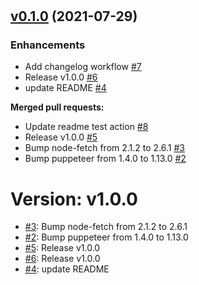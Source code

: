 #

#

#

#

#

## [v0.1.0](https://github.com/edplato/linkCrawl/tree/v0.1.0) (2021-07-29)

### Enhancements

- Add changelog workflow [\#7](https://github.com/edplato/linkCrawl/pull/7)
- Release v1.0.0 [\#6](https://github.com/edplato/linkCrawl/pull/6)
- update README [\#4](https://github.com/edplato/linkCrawl/pull/4)

**Merged pull requests:**

- Update readme test action [\#8](https://github.com/edplato/linkCrawl/pull/8)
- Release v1.0.0 [\#5](https://github.com/edplato/linkCrawl/pull/5)
- Bump node-fetch from 2.1.2 to 2.6.1 [\#3](https://github.com/edplato/linkCrawl/pull/3)
- Bump puppeteer from 1.4.0 to 1.13.0 [\#2](https://github.com/edplato/linkCrawl/pull/2)

# Version: v1.0.0

* [#3](https://github.com/edplato/linkCrawl/pull/3): Bump node-fetch from 2.1.2 to 2.6.1
* [#2](https://github.com/edplato/linkCrawl/pull/2): Bump puppeteer from 1.4.0 to 1.13.0
* [#5](https://github.com/edplato/linkCrawl/pull/5): Release v1.0.0
* [#6](https://github.com/edplato/linkCrawl/pull/6): Release v1.0.0
* [#4](https://github.com/edplato/linkCrawl/pull/4): update README










